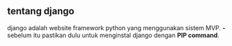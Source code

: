 ## **tentang django**

django adalah website framework python yang menggunakan sistem MVP.
**-**
sebelum itu pastikan dulu untuk menginstal django dengan **PIP command**.


